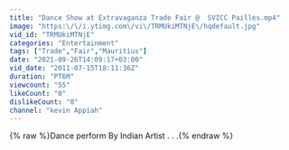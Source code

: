 ```yaml
---
title: "Dance Show at Extravaganza Trade Fair @  SVICC Pailles.mp4"
image: "https:\/\/i.ytimg.com\/vi\/TRMUkiMTNjE\/hqdefault.jpg"
vid_id: "TRMUkiMTNjE"
categories: "Entertainment"
tags: ["Trade","Fair","Mauritius"]
date: "2021-09-26T14:09:17+03:00"
vid_date: "2011-07-15T18:11:36Z"
duration: "PT6M"
viewcount: "55"
likeCount: "0"
dislikeCount: "0"
channel: "kevin Appiah"
---
```

{% raw %}Dance perform By Indian Artist . . .{% endraw %}
